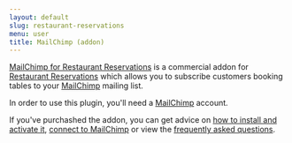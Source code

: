```yaml
---
layout: default
slug: restaurant-reservations
menu: user
title: MailChimp (addon)
---
```

[MailChimp for Restaurant Reservations](https://www.fivestarplugins.com/plugins/five-star-restaurant-reservations/mailchimp/) is a commercial addon for [Restaurant Reservations](https://www.fivestarplugins.com/plugins/five-star-restaurant-reservations/) which allows you to subscribe customers booking tables to your [MailChimp](http://mailchimp.com) mailing list.

In order to use this plugin, you'll need a [MailChimp](http://mailchimp.com) account.

If you've purchashed the addon, you can get advice on [how to install and activate it](install), [connect to MailChimp](connect) or view the [frequently asked questions](faq).
